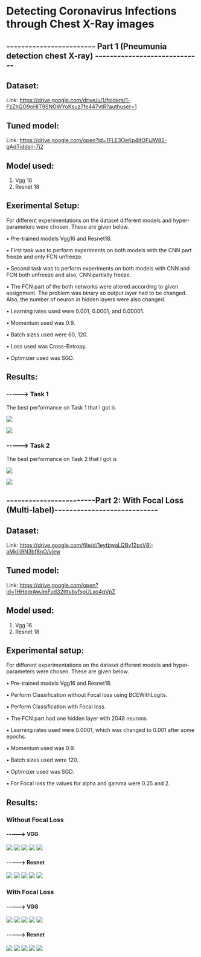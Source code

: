 # Detecting Coronavirus Infections through Chest X-Ray images

## ------------------------ Part 1 (Pneumunia detection chest X-ray) -----------------------------

## Dataset: 
   Link: https://drive.google.com/drive/u/1/folders/1-FzZhQO9oHIT9SNOWYoKsuz7fe447vtR?authuser=1
   
## Tuned model:
   Link: https://drive.google.com/open?id=1FLE3OeKp4ltOFiJW82-gAdTiddsn-7j2

## Model used:
   1) Vgg 16
   2) Resnet 18
    
## Exerimental Setup:
   For different experimentations on the dataset different models and hyper-parameters were chosen. These are given below.
   
   • Pre-trained models Vgg16 and Resnet18.
   
   • First task was to perform experiments on both models with the CNN part freeze and only FCN unfreeze.
   
   • Second task was to perform experiments on both models with CNN and FCN both unfreeze and also, CNN partially freeze.
   
   • The FCN part of the both networks were altered according to given assignment. The problem was binary so output layer had to be           changed. Also, the number of neuron in hidden layers were also changed.
       
   • Learning rates used were 0.001, 0.0001, and 0.00001.
   
   • Momentum used was 0.9.
   
   • Batch sizes used were 60, 120.
   
   • Loss used was Cross-Entropy.
   
   • Optimizer used was SGD.

## Results:

   ### -----> Task 1
   The best performance on Task 1 that I got is
   
   ![](images/task1%20best.png) 
   
  ![](images/task1%20train%20acc.png)


   ### -----> Task 2
   The best performance on Task 2 that I got is
   
   ![](images/task2%20best.png) 
   
  ![](images/task2%20train%20acc.png)
  
## ------------------------Part 2: With Focal Loss (Multi-label)----------------------------

## Dataset: 
   Link: https://drive.google.com/file/d/1eytbwaLQBv12psV8I-aMkIli9N3bf8nO/view
   
## Tuned model:
   Link: https://drive.google.com/open?id=1HHqqrAwJmFud32tttvbvfspULxo4gVpZ

## Model used:
   1) Vgg 16
   2) Resnet 18
   
## Experimental setup:
   For different experimentations on the dataset different models and hyper-parameters were chosen. These are given below.
   
   • Pre-trained models Vgg16 and Resnet18.
   
   • Perform Classification without Focal loss using BCEWithLogits.
   
   • Perform Classification with Focal loss.

   • The FCN part had one hidden layer with 2048 neurons
       
   • Learning rates used were 0.0001, which was changed to 0.001 after some epochs.
   
   • Momentum used was 0.9.
   
   • Batch sizes used were 120.
   
   • Optimizer used was SGD.
   
   •	For Focal loss the values for alpha and gamma were 0.25 and 2.

## Results:
   ### Without Focal Loss
   
   
   #### -----> VGG
   ![](images/without_focal_vgg_loss.png) ![](images/without_focal_vgg_acc.png) 
   ![](images/without_focal_vgg_train_cm.png)  ![](images/without_focal_vgg_valid_cm.png) 
   ![](images/without_focal_vgg_train.png) 
   
   
   #### -----> Resnet
   ![](images/without_focal_resnet_loss.png) ![](images/without_focal_resnet_acc.png) 
   ![](images/without_focal_resnet_train_cm.png) ![](images/without_focal_resnet_valid_cm.png) 
   ![](images/without_focal_resnet_train.png) 
   
   
   ### With Focal Loss
   
   
   #### -----> VGG
   ![](images/with_focal_vgg_loss_1.png) ![](images/with_focal_vgg_acc_1.png) 
   ![](images/with_focal_vgg_train_cm.png)  ![](images/with_focal_vgg_valid_cm.png) 
   ![](images/with_focal_vgg_train.png)
   
   
   #### -----> Resnet
   ![](images/with_focal_resnet_loss.png) ![](images/with_focal_resnet_acc.png) 
   ![](images/best_acc.png) ![](images/best_loss.png) 
   ![](images/with_focal_resnet_train.png) 
